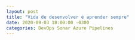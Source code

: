 ```yaml
---
layout: post
title: "Vida de desenvolver é aprender sempre"
date: 2020-09-03 18:00:00 -0300
categories: DevOps Sonar Azure Pipelines
---
```

